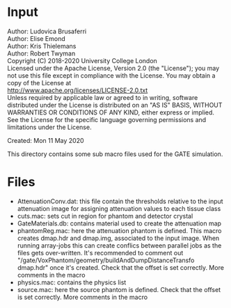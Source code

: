 # Input

Author: Ludovica Brusaferri<br />
Author: Elise Emond<br />
Author: Kris Thielemans<br />
Author: Robert Twyman<br />
Copyright (C) 2018-2020 University College London<br />
Licensed under the Apache License, Version 2.0 (the "License");
you may not use this file except in compliance with the License.
You may obtain a copy of the License at
<br />
http://www.apache.org/licenses/LICENSE-2.0.txt
<br />
Unless required by applicable law or agreed to in writing, software
distributed under the License is distributed on an "AS IS" BASIS,
WITHOUT WARRANTIES OR CONDITIONS OF ANY KIND, either express or implied.
See the License for the specific language governing permissions and
limitations under the License.

Created:  Mon 11 May 2020

This directory contains some sub macro files used for the GATE simulation.



Files
=======

* AttenuationConv.dat: this file contain the thresholds relative to the input attenuation image for assigning attenuation values to each tissue class
* cuts.mac: sets cut in region for phantom and detector crystal
* GateMaterials.db: contains material used to create the attenuation map
* phantomReg.mac: here the attenuation phantom is defined. This macro creates dmap.hdr and dmap.img, associated to the input image. When running array-jobs this can create conflics between parallel jobs as the files gets over-written. It's recommended to comment out "/gate/VoxPhantom/geometry/buildAndDumpDistanceTransfo dmap.hdr" once it's created. Check that the offset is set correctly. More comments in the macro
* physics.mac: contains the physics list
* source.mac: here the source phantom is defined. Check that the offset is set correctly. More comments in the macro
